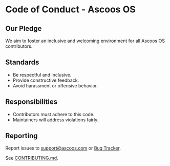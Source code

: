 # Code of Conduct - Ascoos OS

## Our Pledge
We aim to foster an inclusive and welcoming environment for all Ascoos OS contributors.

## Standards
- Be respectful and inclusive.
- Provide constructive feedback.
- Avoid harassment or offensive behavior.

## Responsibilities
- Contributors must adhere to this code.
- Maintainers will address violations fairly.

## Reporting
Report issues to [support@ascoos.com](mailto:support@ascoos.com) or [Bug Tracker](https://issues.ascoos.com).

See [CONTRIBUTING.md](CONTRIBUTING.md).